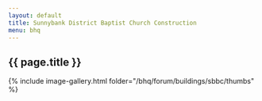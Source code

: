 ```yaml
---
layout: default
title: Sunnybank District Baptist Church Construction
menu: bhq
---
```

## {{ page.title }}

{% include image-gallery.html folder="/bhq/forum/buildings/sbbc/thumbs" %}
